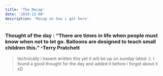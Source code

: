 ```yaml
---
title: 'The Recap'
date: '2019-12-08'
description: 'Recap on how i got here'
---
```


### Thought of the day : “There are times in life when people must know when not to let go. Balloons are designed to teach small children this.” -Terry Pratchett


>technically i havent written this yet it will be up on sunday latest :). I found a good thought for the day and added it before i forgot about it xD